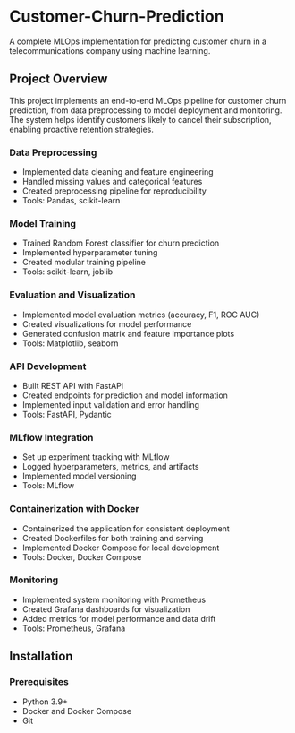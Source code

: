 # Customer-Churn-Prediction

A complete MLOps implementation for predicting customer churn in a telecommunications company using machine learning.

## Project Overview

This project implements an end-to-end MLOps pipeline for customer churn prediction, from data preprocessing to model deployment and monitoring. The system helps identify customers likely to cancel their subscription, enabling proactive retention strategies.


### Data Preprocessing
- Implemented data cleaning and feature engineering
- Handled missing values and categorical features
- Created preprocessing pipeline for reproducibility
- Tools: Pandas, scikit-learn

### Model Training
- Trained Random Forest classifier for churn prediction
- Implemented hyperparameter tuning
- Created modular training pipeline
- Tools: scikit-learn, joblib

### Evaluation and Visualization
- Implemented model evaluation metrics (accuracy, F1, ROC AUC)
- Created visualizations for model performance
- Generated confusion matrix and feature importance plots
- Tools: Matplotlib, seaborn

### API Development
- Built REST API with FastAPI
- Created endpoints for prediction and model information
- Implemented input validation and error handling
- Tools: FastAPI, Pydantic

### MLflow Integration
- Set up experiment tracking with MLflow
- Logged hyperparameters, metrics, and artifacts
- Implemented model versioning
- Tools: MLflow

### Containerization with Docker
- Containerized the application for consistent deployment
- Created Dockerfiles for both training and serving
- Implemented Docker Compose for local development
- Tools: Docker, Docker Compose

### Monitoring
- Implemented system monitoring with Prometheus
- Created Grafana dashboards for visualization
- Added metrics for model performance and data drift
- Tools: Prometheus, Grafana


## Installation

### Prerequisites
- Python 3.9+
- Docker and Docker Compose
- Git


